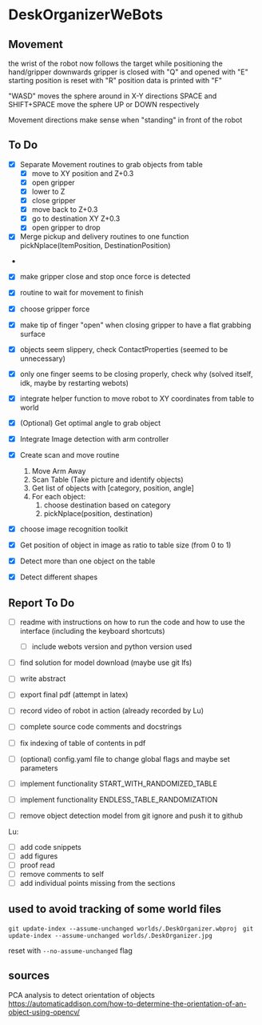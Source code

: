 # DeskOrganizerWeBots

## Movement

the wrist of the robot now follows the target while positioning the hand/gripper downwards
gripper is closed with "Q" and opened with "E"
starting position is reset with "R"
position data is printed with "F"

"WASD" moves the sphere around in X-Y directions
SPACE and SHIFT+SPACE move the sphere UP or DOWN respectively

Movement directions make sense when "standing" in front of the robot
 


## To Do

 - [X] Separate Movement routines to grab objects from table
   - [X] move to XY position and Z+0.3
   - [X] open gripper
   - [X] lower to Z
   - [X] close gripper
   - [X] move back to Z+0.3
   - [X] go to destination XY Z+0.3
   - [X] open gripper to drop
 - [X] Merge pickup and delivery routines to one function pickNplace(ItemPosition, DestinationPosition)
 - 
 - [X] make gripper close and stop once force is detected
 - [X] routine to wait for movement to finish
 - [X] choose gripper force
 - [X] make tip of finger "open" when closing gripper to have a flat grabbing surface
 - [X] objects seem slippery, check ContactProperties (seemed to be unnecessary)
 - [X] only one finger seems to be closing properly, check why (solved itself, idk, maybe by restarting webots)


 - [x] integrate helper function to move robot to XY coordinates from table to world
 - [x] (Optional) Get optimal angle to grab object
  
 - [x] Integrate Image detection with arm controller
 - [x] Create scan and move routine
    1. Move Arm Away 
    2. Scan Table (Take picture and identify objects)
    3. Get list of objects with [category, position, angle]
    4. For each object:
       1. choose destination based on category
       2. pickNplace(position, destination)

 - [X] choose image recognition toolkit
 - [x] Get position of object in image as ratio to table size (from 0 to 1)
 - [x] Detect more than one object on the table
 - [x] Detect different shapes



## Report To Do
  - [ ] readme with instructions on how to run the code and how to use the interface (including the keyboard shortcuts) 
    - [ ] include webots version and python version used
  
  - [ ] find solution for model download (maybe use git lfs) 
  - [ ] write abstract 
  - [ ] export final pdf (attempt in latex)
  - [ ] record video of robot in action (already recorded by Lu)
  - [ ] complete source code comments and docstrings
  - [ ] fix indexing of table of contents in pdf
  - [ ] (optional) config.yaml file to change global flags and maybe set parameters
  - [ ] implement functionality START_WITH_RANDOMIZED_TABLE
  - [ ] implement functionality ENDLESS_TABLE_RANDOMIZATION
  - [ ] remove object detection model from git ignore and push it to github


Lu:

- [ ] add code snippets
- [ ] add figures
- [ ] proof read
- [ ] remove comments to self
- [ ] add individual points missing from the sections

## used to avoid tracking of some world files

`git update-index --assume-unchanged worlds/.DeskOrganizer.wbproj `
`git update-index --assume-unchanged worlds/.DeskOrganizer.jpg `


reset with `--no-assume-unchanged` flag


## sources

PCA analysis to detect orientation of objects
https://automaticaddison.com/how-to-determine-the-orientation-of-an-object-using-opencv/